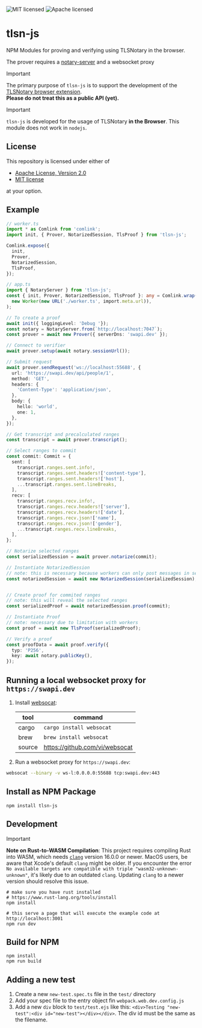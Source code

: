 ![MIT licensed][mit-badge]
![Apache licensed][apache-badge]

[mit-badge]: https://img.shields.io/badge/license-MIT-blue.svg
[apache-badge]: https://img.shields.io/github/license/saltstack/salt

# tlsn-js

NPM Modules for proving and verifying using TLSNotary in the browser.

The prover requires a [notary-server](https://github.com/tlsnotary/notary-server) and a websocket proxy

> [!IMPORTANT]
> The primary purpose of `tlsn-js` is to support the development of the [TLSNotary browser extension](https://github.com/tlsnotary/tlsn-extension/).  
> **Please do not treat this as a public API (yet).**

> [!IMPORTANT]
> `tlsn-js` is developed for the usage of TLSNotary **in the Browser**. This module does not work in `nodejs`.

## License
This repository is licensed under either of

- [Apache License, Version 2.0](http://www.apache.org/licenses/LICENSE-2.0)
- [MIT license](http://opensource.org/licenses/MIT)

at your option.

## Example
```ts
// worker.ts
import * as Comlink from 'comlink';
import init, { Prover, NotarizedSession, TlsProof } from 'tlsn-js';

Comlink.expose({
  init,
  Prover,
  NotarizedSession,
  TlsProof,
});

```
```ts
// app.ts
import { NotaryServer } from 'tlsn-js';
const { init, Prover, NotarizedSession, TlsProof }: any = Comlink.wrap(
  new Worker(new URL('./worker.ts', import.meta.url)),
);

// To create a proof
await init({ loggingLevel: 'Debug '});
const notary = NotaryServer.from(`http://localhost:7047`);
const prover = await new Prover({ serverDns: 'swapi.dev' });

// Connect to verifier
await prover.setup(await notary.sessionUrl());

// Submit request
await prover.sendRequest('ws://localhost:55688', {
  url: 'https://swapi.dev/api/people/1',
  method: 'GET',
  headers: {
    'Content-Type': 'application/json',
  },
  body: {
    hello: 'world',
    one: 1,
  },
});

// Get transcript and precalculated ranges
const transcript = await prover.transcript();

// Select ranges to commit 
const commit: Commit = {
  sent: [
    transcript.ranges.sent.info!,
    transcript.ranges.sent.headers!['content-type'],
    transcript.ranges.sent.headers!['host'],
    ...transcript.ranges.sent.lineBreaks,
  ],
  recv: [
    transcript.ranges.recv.info!,
    transcript.ranges.recv.headers!['server'],
    transcript.ranges.recv.headers!['date'],
    transcript.ranges.recv.json!['name'],
    transcript.ranges.recv.json!['gender'],
    ...transcript.ranges.recv.lineBreaks,
  ],
};

// Notarize selected ranges
const serializedSession = await prover.notarize(commit);

// Instantiate NotarizedSession
// note: this is necessary because workers can only post messages in serializable values
const notarizedSession = await new NotarizedSession(serializedSession);


// Create proof for commited ranges
// note: this will reveal the selected ranges
const serializedProof = await notarizedSession.proof(commit);

// Instantiate Proof
// note: necessary due to limitation with workers
const proof = await new TlsProof(serializedProof);

// Verify a proof
const proofData = await proof.verify({
  typ: 'P256',
  key: await notary.publicKey(),
});
```

## Running a local websocket proxy for `https://swapi.dev`

1. Install [websocat](https://github.com/vi/websocat):

    | tool   | command                       |
    |--------|-------------------------------|
    | cargo  | `cargo install websocat`      |
    | brew   | `brew install websocat`       |
    | source | https://github.com/vi/websocat|

2. Run a websocket proxy for `https://swapi.dev`:
```sh
websocat --binary -v ws-l:0.0.0.0:55688 tcp:swapi.dev:443
```

## Install as NPM Package

```
npm install tlsn-js
```

## Development

> [!IMPORTANT]
> **Note on Rust-to-WASM Compilation**: This project requires compiling Rust into WASM, which needs [`clang`](https://clang.llvm.org/) version 16.0.0 or newer. MacOS users, be aware that Xcode's default `clang` might be older. If you encounter the error `No available targets are compatible with triple "wasm32-unknown-unknown"`, it's likely due to an outdated `clang`. Updating `clang` to a newer version should resolve this issue.

```
# make sure you have rust installed
# https://www.rust-lang.org/tools/install
npm install

# this serve a page that will execute the example code at http://localhost:3001 
npm run dev
```

## Build for NPM

```
npm install
npm run build
```

## Adding a new test
1. Create a new `new-test.spec.ts` file in the `test/` directory
2. Add your spec file to the entry object fin `webpack.web.dev.config.js`
3. Add a new `div` block to `test/test.ejs` like this: `<div>Testing "new-test":<div id="new-test"></div></div>`. The div id must be the same as the filename.


